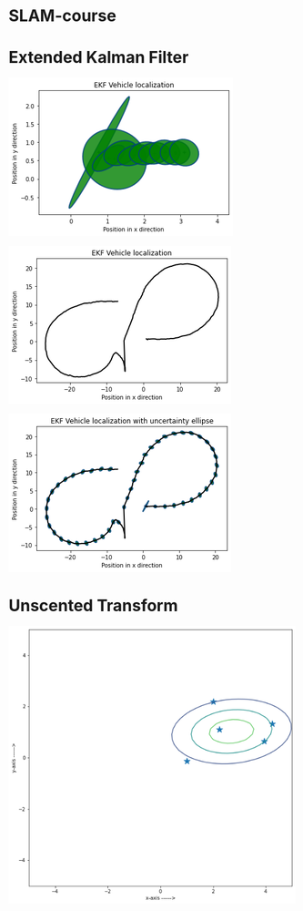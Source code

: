 # SLAM-course

# Extended Kalman Filter

![alt text](https://github.com/AdithyaIniesta/SLAM-course/blob/main/Error-EKF/output/images/uncertainity_ellipse.png)

![alt text](https://github.com/AdithyaIniesta/SLAM-course/blob/main/Error-EKF/output/images/position_plot.png)

![alt_tetxt](https://github.com/AdithyaIniesta/SLAM-course/blob/main/Error-EKF/output/images/position_uncertainity_plot.png)

# Unscented Transform 

![alt text](https://github.com/AdithyaIniesta/SLAM-course/blob/main/Unscented%20Transform/plots/posterior_distribution.png)
